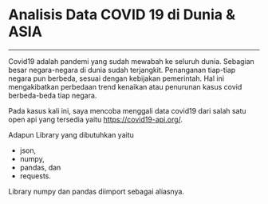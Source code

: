 # Analisis Data COVID 19 di Dunia & ASIA
----

Covid19 adalah pandemi yang sudah mewabah ke seluruh dunia. Sebagian besar negara-negara di dunia sudah terjangkit. Penanganan tiap-tiap negara pun berbeda, sesuai dengan kebijakan pemerintah. Hal ini mengakibatkan perbedaan trend kenaikan atau penurunan kasus covid berbeda-beda tiap negara.

Pada kasus kali ini, saya mencoba menggali data covid19 dari salah satu open api yang tersedia yaitu https://covid19-api.org/.  

Adapun Library yang dibutuhkan yaitu

- json,
- numpy,
- pandas, dan
- requests.  

Library numpy dan pandas diimport sebagai aliasnya.

 